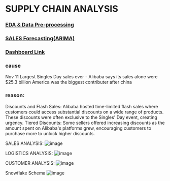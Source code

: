 # SUPPLY CHAIN ANALYSIS

### [EDA & Data Pre-processing](https://github.com/abhinavbhandar/supplychain/blob/main/SupplyChainAnalytics.ipynb)
### [SALES Forecasting(ARIMA)](https://github.com/abhinavbhandar/supplychain/blob/main/Sales_Forecast_ARIMA.ipynb)
### [Dashboard Link](https://app.powerbi.com/view?r=eyJrIjoiMTY4NWVkODEtODQ3Ny00YzkwLWI2MDYtNWIyYTg5OWNhNjM1IiwidCI6IjRjMzMwZTYyLWY1YWEtNDQ4MS04YzVlLTIxZmU0MmFlZDgxYyJ9)

### **cause**
Nov 11 Largest Singles Day sales ever - Alibaba says its sales alone were $25.3 billion
America was the biggest contributer after china
### **reason:**
Discounts and Flash Sales:
Alibaba hosted time-limited flash sales where customers could access substantial discounts on a wide range of products. These discounts were often exclusive to the Singles' Day event, creating urgency.
Tiered Discounts:
Some sellers offered increasing discounts as the amount spent on Alibaba's platforms grew, encouraging customers to purchase more to unlock higher discounts.

SALES ANALYSIS:
![image](https://github.com/user-attachments/assets/027a52ca-86bb-4ebd-9a54-e8de8c027370)

LOGISTICS ANALYSIS:
![image](https://github.com/user-attachments/assets/24ab8ccc-59c6-410d-9815-d8e7d5011463)

CUSTOMER ANALYSIS:
![image](https://github.com/user-attachments/assets/38441698-9038-4d16-b185-dc86046c62c0)





Snowflake Schema
![image](https://github.com/user-attachments/assets/bbc4ca3a-4727-4eec-8a4d-0c25c9ade6f1)
